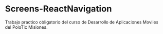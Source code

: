 # Screens-ReactNavigation

Trabajo practico obligatorio del curso de Desarrollo de Aplicaciones Moviles del PoloTic Misiones.
